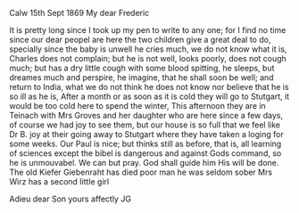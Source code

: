 Calw 15th Sept 1869
My dear Frederic

It is pretty long since I took up my pen to write to any one; for I find no time since our dear peopel are here the two children give a great deal to do, specially since the baby is unwell he cries much, we do not know what it is, Charles does not complain; but he is not well, looks poorly, does not cough much; but has a dry little cough with some blood spitting, he sleeps, but dreames much and perspire, he imagine, that he shall soon be well; and return to India, what we do not think he does not know nor believe that he is so ill as he is, After a month or as soon as it is cold they will go to Stutgart, it would be too cold here to spend the winter, This afternoon they are in Teinach with Mrs Groves and her daughter who are here since a few days, of course we had joy to see them, but our house is so full that we feel like Dr B. joy at their going away to Stutgart where they have taken a loging for some weeks. Our Paul is nice; but thinks still as before, that is, all learning of sciences except the bibel is dangerous and against Gods command, so he is unmouvabel. We can but pray. God shall guide him His will be done. The old Kiefer Giebenraht has died poor man he was seldom sober Mrs Wirz has a second little girl

 Adieu dear Son
 yours affectly JG
